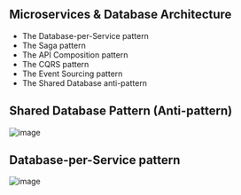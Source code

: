 ## Microservices & Database Architecture

- The Database-per-Service pattern
- The Saga pattern
- The API Composition pattern
- The CQRS pattern
- The Event Sourcing pattern
- The Shared Database anti-pattern


## Shared Database Pattern (Anti-pattern)
![image](https://github.com/user-attachments/assets/eafb8301-4f7d-4bf5-b4a9-2a2abad7342e)

## Database-per-Service pattern
![image](https://github.com/user-attachments/assets/68a5aa96-a435-47fe-ac25-78a53129d742)
